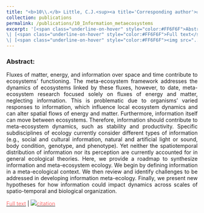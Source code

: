 ```yaml
---
title: "<b>10\\.</b> Little, C.J.<sup><a title='Corresponding author'>✉</a></sup>, <u>Rizzuto, M.</u><sup><a title='Corresponding author'>✉</a></sup>, Luhring, T.M., Monk, J.D., Nowicki, R.J., Paseka, R.E., Stegen, J.C., Symons, C.C., Taub, F.B., Yan, J.D.L. (2022) **Movement with Meaning: Integrating Information into Meta-Ecology.** Oikos, 2022(8). <img src='../images/open_access.png'> <u><i>Editor's Choice</i></u>"
collection: publications
permalink: /publications/10_Information_metaecosystems
excerpt: '[<span class="underline-on-hover" style="color:#FF6F6F">Abstract</span>](../publications/10_Information_metaecosystems)
\| [<span class="underline-on-hover" style="color:#FF6F6F">Full text</span>](https://onlinelibrary.wiley.com/share/author/EIUEDRPH8WUVSINFWT7Q?target=10.1111/oik.08892)
\| [<span class="underline-on-hover" style="color:#FF6F6F"><img src="../images/bibtex.svg">citation</span>](../bibtex/10_Information_metaecosystems.bib)'
---
```


### Abstract:

<p style='text-align: justify;'>
Fluxes of matter, energy, and information over space and time contribute to ecosystems’ functioning. The meta-ecosystem framework addresses the dynamics of ecosystems linked by these fluxes, however, to date, meta-ecosystem research focused solely on fluxes of energy and matter, neglecting information. This is problematic due to organisms’ varied responses to information, which influence local ecosystem dynamics and can alter spatial flows of energy and matter. Furthermore, information itself can move between ecosystems. Therefore, information should contribute to meta-ecosystem dynamics, such as stability and productivity. Specific subdisciplines of ecology currently consider different types of information (e.g., social and cultural information, natural and artificial light or sound, body condition, genotype, and phenotype). Yet neither the spatiotemporal distribution of information nor its perception are currently accounted for in general ecological theories. Here, we provide a roadmap to synthesize information and meta-ecosystem ecology. We begin by defining information in a meta-ecological context. We then review and identify challenges to be addressed in developing information meta-ecology. Finally, we present new hypotheses for how information could impact dynamics across scales of spatio-temporal and biological organization.
</p>

[<span class="underline-on-hover" style="color:#FF6F6F">Full text</span>](https://onlinelibrary.wiley.com/share/author/EIUEDRPH8WUVSINFWT7Q?target=10.1111/oik.08892)
\| [<span class="underline-on-hover" style="color:#FF6F6F"><img src="../images/bibtex.svg">citation</span>](../bibtex/10_Information_metaecosystems.bib)
